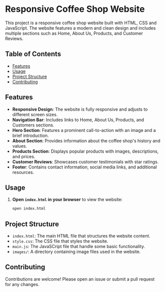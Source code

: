 # Responsive Coffee Shop Website

This project is a responsive coffee shop website built with HTML, CSS and JavaScript. The website features a modern and clean design and includes multiple sections such as Home, About Us, Products, and Customer Reviews.

## Table of Contents

- [Features](#features)
- [Usage](#usage)
- [Project Structure](#project-structure)
- [Contributing](#contributing)

## Features

- **Responsive Design**: The website is fully responsive and adjusts to different screen sizes.
- **Navigation Bar**: Includes links to Home, About Us, Products, and Customers sections.
- **Hero Section**: Features a prominent call-to-action with an image and a brief introduction.
- **About Section**: Provides information about the coffee shop's history and values.
- **Products Section**: Displays popular products with images, descriptions, and prices.
- **Customer Reviews**: Showcases customer testimonials with star ratings.
- **Footer**: Contains contact information, social media links, and additional resources.

## Usage

1. **Open `index.html` in your browser** to view the website:
   ```bash
   open index.html
   ```

## Project Structure

- `index.html`: The main HTML file that structures the website content.
- `style.css`: The CSS file that styles the website.
- `main.js`: The JavaSCript file that handle some basic functionality.
- `images/`: A directory containing image files used in the website.

## Contributing

Contributions are welcome! Please open an issue or submit a pull request for any changes.

